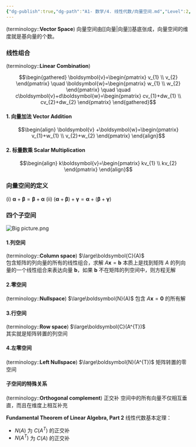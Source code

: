 ```yaml
---
{"dg-publish":true,"dg-path":"A1- 数学/4. 线性代数/向量空间.md","Level":2,"aliases":["线性空间","线性组合"],"permalink":"/A1- 数学/4. 线性代数/向量空间/","dgPassFrontmatter":true,"noteIcon":"","created":"2024-10-17T01:33:36.000+08:00","updated":"2025-08-28T21:53:13.031+08:00"}
---
```



(terminology::**Vector Space**)
向量空间由[[向量\|向量]]基底张成，向量空间的维度就是基向量的个数。

### 线性组合
(terminology::**Linear Combination**)

$$\begin{gathered}
\boldsymbol{v}=\begin{pmatrix}
v_{1} \\
v_{2}
\end{pmatrix}  \quad 
\boldsymbol{w}=\begin{pmatrix}
w_{1} \\
w_{2}
\end{pmatrix} \quad \quad c\boldsymbol{v}+d\boldsymbol{w}=\begin{pmatrix}
cv_{1}+dw_{1} \\
cv_{2}+dw_{2}
\end{pmatrix}
\end{gathered}$$


#### 1. 向量加法 Vector Addition
$$\begin{align}
\boldsymbol{v}  +\boldsymbol{w}=\begin{pmatrix}
v_{1}+w_{1} \\
v_{2}+w_{2}
\end{pmatrix}
\end{align}$$

#### 2. 标量数乘 Scalar Multiplication
$$\begin{align}
k\boldsymbol{v}=\begin{pmatrix}
kv_{1} \\
kv_{2}
\end{pmatrix}
\end{align}$$

### 向量空间的定义
(i) $\boldsymbol{\alpha}+\boldsymbol{\beta}=\boldsymbol{\beta}+\boldsymbol{\alpha}$
(ii) $(\boldsymbol{\alpha}+\boldsymbol{\beta})+\boldsymbol{\gamma}=\boldsymbol{\alpha}+(\boldsymbol{\beta}+\boldsymbol{\gamma})$

### 四个子空间

![Big picture.png](/img/user/Functional%20files/Photo%20Resources/Big%20picture.png)

#### 1.列空间
(terminology::**Column space**) $\large\boldsymbol{C}(A)$   
包含矩阵的列向量的所有的线性组合，求解 $A \boldsymbol{x} = \boldsymbol{b}$ 本质上是找到矩阵 $A$ 的列向量的一个线性组合来表达向量 $\boldsymbol{b}$，如果 $\boldsymbol{b}$ 不在矩阵的列空间中，则方程无解


#### 2.零空间
(terminology::**Nullspace**) $\large\boldsymbol{N}(A)$ 
包含 $A \boldsymbol{x} =\boldsymbol{0}$ 的所有解

#### 3.行空间
(terminology::**Row space**) $\large\boldsymbol{C}(A^{T})$  
其实就是矩阵转置的列空间


#### 4.左零空间
(terminology::**Left Nullspace**)  $\large\boldsymbol{N}(A^{T})$ 
矩阵转置的零空间

#### 子空间的特殊关系
(terminology::**Orthogonal complement**) 正交补
空间中的所有向量不仅相互垂直，而且在维度上相互补充

**Fundamental Theorem of Linear Algebra, Part 2**
线性代数基本定理：
-  $N(A)$ 为 $C(A^{T})$ 的正交补
-  $N(A^{T})$ 为 $C(A)$ 的正交补

